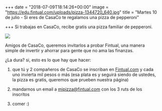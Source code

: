 +++
date = "2018-07-09T18:14:26+00:00"
image = "https://edu.fintual.com/uploads/pizza-1344720_640.jpg"
title = "Martes 10 de julio - Si eres de CasaCo te regalamos una pizza de pepperoni"

+++
Si trabajas en CasaCo, recibe gratis una pizza familiar de pepperoni.


![](/uploads/pizza-1344720_640.jpg)

Amigos de CasaCo, queremos invitarlos a probar Fintual, una manera simple de invertir y ahorrar para gente que no ama las finanzas.

¿La dura? si, esto es lo que hay que hacer:

1) que tú y 2 compañeros de CasaCo se inscriban en [Fintual.com](https://fintual.com/) y cada uno invierta mil pesos o más (esa plata es y seguirá siendo de ustedes, la pizza es gratis, queremos que prueben nuestra página)

2) mandarnos un email a mipizza@fintual.com con los 3 ruts de los inscritos

3) comer :)